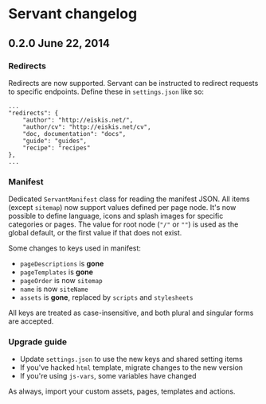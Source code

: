 
# Servant changelog

## 0.2.0 June 22, 2014

### Redirects

Redirects are now supported. Servant can be instructed to redirect requests to specific endpoints. Define these in `settings.json` like so:

	...
	"redirects": {
		"author": "http://eiskis.net/",
		"author/cv": "http://eiskis.net/cv",
		"doc, documentation": "docs",
		"guide": "guides",
		"recipe": "recipes"
	},
	...


### Manifest

Dedicated `ServantManifest` class for reading the manifest JSON. All items (except `sitemap`) now support values defined per page node. It's now possible to define language, icons and splash images for specific categories or pages. The value for root node (`"/"` or `""`) is used as the global default, or the first value if that does not exist.

Some changes to keys used in manifest:

- `pageDescriptions` is **gone**
- `pageTemplates` is **gone**
- `pageOrder` is now `sitemap`
- `name` is now `siteName`
- `assets` is **gone**, replaced by `scripts` and `stylesheets`

All keys are treated as case-insensitive, and both plural and singular forms are accepted.


### Upgrade guide

- Update `settings.json` to use the new keys and shared setting items
- If you've hacked `html` template, migrate changes to the new version
- If you're using `js-vars`, some variables have changed

As always, import your custom assets, pages, templates and actions.
